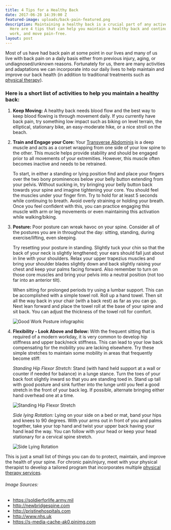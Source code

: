```yaml
---
title: 4 Tips for a Healthy Back
date: 2017-06-28 14:39:00 Z
featured-image: uploads/back-pain-featured.png
description: Maintaining a healthy back is a crucial part of any active lifestyle.
  Here are 4 tips that can help you maintain a healthy back and continue to live,
  work, and move pain-free.
layout: post
---
```


Most of us have had back pain at some point in our lives and many of us live with back pain on a daily basis either from previous injury, aging, or undiagnosed/unknown reasons. Fortunately for us, there are many activities and adaptations we can incorporate into our daily lives to help maintain and improve our back health (in addition to traditional treatments such as [physical therapy](/)).

### Here is a short list of activities to help you maintain a healthy back:

1. **Keep Moving:** A healthy back needs blood flow and the best way to keep blood flowing is through movement daily. If you currently have back pain, try something low impact such as biking on level terrain, the elliptical, stationary bike, an easy-moderate hike, or a nice stroll on the beach.

2. **Train and Engage your Core:** Your [Transverse Abdominis](https://en.wikipedia.org/wiki/Transverse_abdominal_muscle) is a deep muscle and acts as a corset wrapping from one side of your low spine to the other. This muscle helps provide stability and should be engaged prior to all movements of your extremities. However, this muscle often becomes inactive and needs to be retrained.

   To start, in either a standing or lying position find and place your fingers over the two bony prominences below your belly button extending from your pelvis. Without sucking in, try bringing your belly button back towards your spine and imagine tightening your core. You should feel the muscles under your finger firm. Try to hold for at least 5 seconds while continuing to breath. Avoid overly straining or holding your breath. Once you feel confident with this, you can practice engaging this muscle with arm or leg movements or even maintaining this activation while walking/biking.

3. **Posture:** Poor posture can wreak havoc on your spine. Consider all of the postures you are in throughout the day: sitting, standing, during exercise/lifting, even sleeping.

   Try resetting your posture in standing. Slightly tuck your chin so that the back of your neck is slightly lengthened; your ears should fall just about in line with your shoulders. Relax your upper trapezius muscles and bring your shoulder blades slightly down and back slightly raising your chest and keep your palms facing forward. Also remember to turn on those core muscles and bring your pelvis into a neutral position (not too far into an anterior tilt).

   When sitting for prolonged periods try using a lumbar support. This can be accomplished with a simple towel roll. Roll up a hand towel. Then sit all the way back in your chair (with a back rest) as far as you can go. Next lean forward and place the towel roll at the base of your spine and sit back. You can adjust the thickness of the towel roll for comfort.

   ![Good Work Posture infographic](http://pristinehospitals.com/wp-content/uploads/2016/12/work-posture-732x784.jpg "Proper Work Posture")

4. **Flexibility - Look Above and Below:** With the frequent sitting that is required of a modern workday, it is very common to develop hip stiffness and upper back/neck stiffness. This can lead to your low back compensating for the mobility you are lacking elsewhere. Try these simple stretches to maintain some mobility in areas that frequently become stiff:

   _Standing Hip Flexor Stretch:_ Stand (with hand held support at a wall or counter if needed for balance) in a lunge stance. Turn the toes of your back foot slightly inward so that you are standing toed in. Stand up tall with good posture and sink further into the lunge until you feel a good stretch in the front of your back leg. If possible, alternate bringing either hand overhead one at a time.

   ![Standing Hip Flexor Stretch](http://www.nhs.uk/Livewell/c25k/PublishingImages/HOW%20TO%20STRETCH%20AFTER%20A%20RUN/hip-flexor-stretch.jpg "Standing Hip Flexor Stretch")

   _Side lying Rotation:_ Lying on your side on a bed or mat, band your hips and knees to 90 degrees. With your arms out in front of you and palms together, take your top hand and twist your upper back having your hand lead the way. You can follow with your head or keep your head stationary for a cervical spine stretch.

   ![Side Lying Rotation](https://s-media-cache-ak0.pinimg.com/736x/5a/87/98/5a8798c48a8b0b1013259728e3f462f9--thoracic-spine-pain-thoracic-mobility.jpg "Side Lying Rotation")

This is just a small list of things you can do to protect, maintain, and improve the health of your spine. For chronic pain/injury, meet with your physical therapist to develop a tailored program that incorporates multiple [physical therapy services](/services).

###### Image Sources:
- https://soldierforlife.army.mil
- http://newbridgespine.com
- http://pristinehospitals.com
- http://www.nhs.uk
- https://s-media-cache-ak0.pinimg.com
